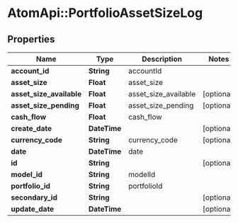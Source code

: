 # AtomApi::PortfolioAssetSizeLog

## Properties
Name | Type | Description | Notes
------------ | ------------- | ------------- | -------------
**account_id** | **String** | accountId | 
**asset_size** | **Float** | asset_size | 
**asset_size_available** | **Float** | asset_size_available | [optional] 
**asset_size_pending** | **Float** | asset_size_pending | [optional] 
**cash_flow** | **Float** | cash_flow | 
**create_date** | **DateTime** |  | [optional] 
**currency_code** | **String** | currency_code | [optional] 
**date** | **DateTime** | date | 
**id** | **String** |  | [optional] 
**model_id** | **String** | modelId | 
**portfolio_id** | **String** | portfolioId | 
**secondary_id** | **String** |  | [optional] 
**update_date** | **DateTime** |  | [optional] 


